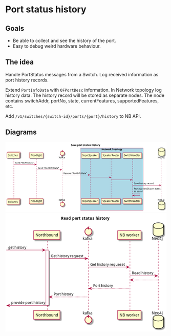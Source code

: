 # Port status history

## Goals
- Be able to collect and see the history of the port.
- Easy to debug weird hardware behaviour.

## The idea
Handle PortStatus messages from a Switch.
Log received information as port history records.

Extend `PortInfoData` with `OFPortDesc` information. 
In Network topology log history data.
The history record will be stored as separate nodes. 
The node contains switchAddr, portNo, state, currentFeatures, supportedFeatures, etc.

Add `/v1/switches/{switch-id}/ports/{port}/history` to NB API.

## Diagrams

![save history](save-history.png)
![read history](read-history.png)
